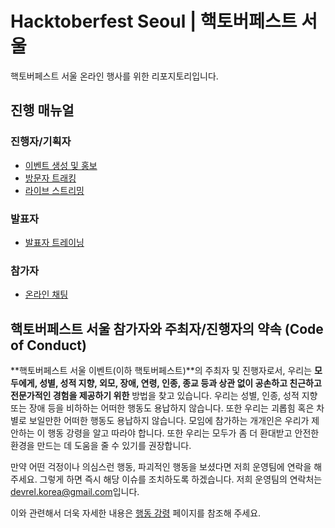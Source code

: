 # Hacktoberfest Seoul | 핵토버페스트 서울 #

핵토버페스트 서울 온라인 행사를 위한 리포지토리입니다.


## 진행 매뉴얼 ##

### 진행자/기획자 ###

* [이벤트 생성 및 홍보](manuals/event-promotion.md)
* [방문자 트래킹](manuals/event-tracking.md)
* [라이브 스트리밍](manuals/live-streaming.md)


### 발표자 ###

* [발표자 트레이닝](manuals/speaker-training.md)


### 참가자 ###

* [온라인 채팅](manuals/event-chatting.md)


## 핵토버페스트 서울 참가자와 주최자/진행자의 약속 (Code of Conduct) ##

**핵토버페스트 서울 이벤트(이하 핵토버페스트)**의 주최자 및 진행자로서, 우리는 **모두에게, 성별, 성적 지향, 외모, 장애, 연령, 인종, 종교 등과 상관 없이 공손하고 친근하고 전문가적인 경험을 제공하기 위한** 방법을 찾고 있습니다. 우리는 성별, 인종, 성적 지향 또는 장애 등을 비하하는 어떠한 행동도 용납하지 않습니다. 또한 우리는 괴롭힘 혹은 차별로 보일만한 어떠한 행동도 용납하지 않습니다. 모임에 참가하는 개개인은 우리가 제안하는 이 행동 강령을 알고 따라야 합니다. 또한 우리는 모두가 좀 더 환대받고 안전한 환경을 만드는 데 도움을 줄 수 있기를 권장합니다.

만약 어떤 걱정이나 의심스런 행동, 파괴적인 행동을 보셨다면 저희 운영팀에 연락을 해 주세요. 그렇게 하면 즉시 해당 이슈를 조치하도록 하겠습니다. 저희 운영팀의 연락처는 [devrel.korea@gmail.com](mailto:devrel.korea@gmail.com)입니다.

이와 관련해서 더욱 자세한 내용은 [행동 강령](./CODE-OF-CONDUCT.md) 페이지를 참조해 주세요.
